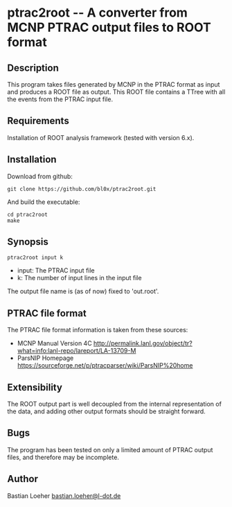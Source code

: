 ptrac2root -- A converter from MCNP PTRAC output files to ROOT format
=====================================================================


Description
-----------

This program takes files generated by MCNP in the PTRAC format as input and
produces a ROOT file as output. This ROOT file contains a TTree with all the
events from the PTRAC input file.


Requirements
------------

Installation of ROOT analysis framework (tested with version 6.x).


Installation
------------

Download from github:

    git clone https://github.com/bl0x/ptrac2root.git

And build the executable:

    cd ptrac2root
    make


Synopsis
--------

`ptrac2root input k`

- input: The PTRAC input file
- k: The number of input lines in the input file

The output file name is (as of now) fixed to 'out.root'.


PTRAC file format
-----------------

The PTRAC file format information is taken from these sources:

- MCNP Manual Version 4C <http://permalink.lanl.gov/object/tr?what=info:lanl-repo/lareport/LA-13709-M>
- ParsNIP Homepage <https://sourceforge.net/p/ptracparser/wiki/ParsNIP%20home>


Extensibility
-------------

The ROOT output part is well decoupled from the internal representation of the
data, and adding other output formats should be straight forward.


Bugs
----

The program has been tested on only a limited amount of PTRAC output files,
and therefore may be incomplete.


Author
------

Bastian Loeher <bastian.loeher@l-dot.de>

